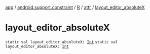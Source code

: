 [app](../../../index.md) / [android.support.constraint](../../index.md) / [R](../index.md) / [attr](index.md) / [layout_editor_absoluteX](./layout_editor_absolute-x.md)

# layout_editor_absoluteX

`static val layout_editor_absoluteX: `[`Int`](https://kotlinlang.org/api/latest/jvm/stdlib/kotlin/-int/index.html)
`static val layout_editor_absoluteX: `[`Int`](https://kotlinlang.org/api/latest/jvm/stdlib/kotlin/-int/index.html)